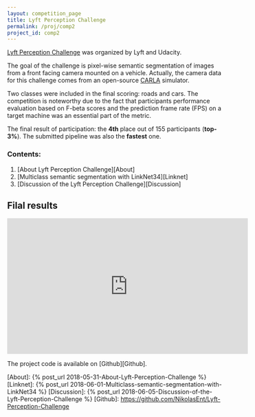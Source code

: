 ```yaml
---
layout: competition_page
title: Lyft Perception Challenge
permalink: /proj/comp2
project_id: comp2
---
```


[Lyft Perception Challenge][Lyft] was organized by Lyft and Udacity.

The goal of the challenge is pixel-wise semantic segmentation of images from a front facing camera mounted on a vehicle. Actually, the camera data for this challenge comes from an open-source [CARLA][Carla] simulator.

Two classes were included in the final scoring: roads and cars. The competition is noteworthy due to the fact that participants performance evaluation based on F-beta scores and the prediction frame rate (FPS) on a target machine was an essential part of the metric.


The final result of participation: the __4th__ place out of 155 participants (__top-3%__). The submitted pipeline was also the __fastest__ one.

### Contents:

1. [About Lyft Perception Challenge][About]
2. [Multiclass semantic segmentation with LinkNet34][Linknet]
4. [Discussion of the Lyft Perception Challenge][Discussion]

## Filal results

<iframe width="560" height="315" src="https://www.youtube.com/embed/15vnXdaoo8Q?rel=0" frameborder="0" allow="autoplay; encrypted-media" allowfullscreen></iframe>

The project code is available on [Github][Github].

[Lyft]: https://www.udacity.com/lyft-challenge
[Carla]: http://carla.org/
[About]: {% post_url 2018-05-31-About-Lyft-Perception-Challenge %}
[Linknet]: {% post_url 2018-06-01-Multiclass-semantic-segmentation-with-LinkNet34 %}
[Discussion]: {% post_url 2018-06-05-Discussion-of-the-Lyft-Perception-Challenge %}
[Github]: https://github.com/NikolasEnt/Lyft-Perception-Challenge
